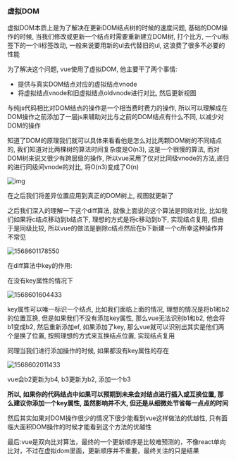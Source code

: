 ### 虚拟DOM

虚拟DOM本质上是为了解决在更新DOM结点树的时候的速度问题, 基础的DOM操作的时候, 当我们修改或更新一个结点时需要重新建立DOM树, 打个比方, 一个ul标签下的一个li标签改动, 一般来说要用新的ul去代替旧的ul, 这浪费了很多不必要的性能

为了解决这个问题, vue使用了虚拟DOM, 他主要干了两个事情:

- 提供与真实DOM结点对应的虚拟结点vnode
- 将虚拟结点vnode和旧虚拟结点oldvnode进行对比, 然后更新视图

与纯js代码相比对DOM结点的操作是一个相当费时费力的操作, 所以可以理解成在DOM操作之前添加了一层js来辅助对比与之前的DOM结点有什么不同, 以减少对DOM的操作

知道了DOM的原理我们就可以具体来看看他是怎么对比两颗DOM树的不同结点的,  我们知道对比两棵树的算法时间复杂度是O(n3), 这是一个很慢的算法, 而对DOM树来说又很少有跨层级的操作, 所以vue采用了仅对比同级vnode的方法,递归的进行同级间vnode的对比, 将O(n3)变成了O(n)



![img](https://image.fundebug.com/2019-06-26-03.png)

在之后我们将差异位置应用到真正的DOM树上, 视图就更新了

之后我们深入的理解一下这个diff算法, 就像上面说的这个算法是同级对比, 比如我们如果将c结点移动到b结点下, 理想的方式是将c移动到b下, 实现结点复用, 但由于是同级比较, 所以vue的做法是删除c结点然后在b下新建一个c所幸这种操作并不常见

![1568601178550](D:\mydir\vue笔记\DOM跨级移动.png)



在diff算法中key的作用:

在没有key属性的情况下

![1568601604433](D:\mydir\vue笔记\无key移动.png)

key属性可以唯一标识一个结点, 比如我们面临上面的情况, 理想的情况是将b1和b2的位置互换, 但是如果我们不没有添加key属性, 那么vue无法识别b1和b2, 他会将b1变成b2, 然后重新添加ef, 如果添加了key, 那么vue就可以识别出其实是他们两个是换了位置, 按照理想的方式来互换结点位置, 实现结点复用

同理当我们进行添加操作的时候, 如果都没有key属性的存在

![1568602011433](D:\mydir\vue笔记\无key插入.png)

vue会b2更新为b4, b3更新为b2, 添加一个b3

**所以, 如果你的代码结点中如果可以预期到未来会对结点进行插入或互换位置, 那么建议你添加一个key属性, 虽然影响并不大, 但还是从细微处节省每一点点的时间**

然后其实如果对DOM操作很少的情况下很少能看到vue这样做法的优越性, 只有面临大面积DOM操作的时候才能看到这个方法的优越性

最后:vue是双向比对算法，最终的一个更新顺序是比较难预测的，不像react单向比对，不过在虚拟dom里面，更新顺序并不重要，最终关注的只是结果

